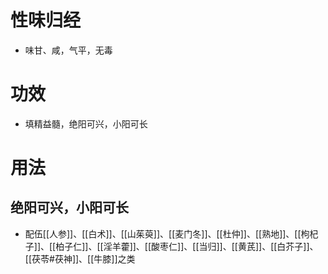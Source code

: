 # 性味归经
- 味甘、咸，气平，无毒
# 功效
- 填精益髓，绝阳可兴，小阳可长
# 用法
## 绝阳可兴，小阳可长
- 配伍[[人参]]、[[白术]]、[[山茱萸]]、[[麦门冬]]、[[杜仲]]、[[熟地]]、[[枸杞子]]、[[柏子仁]]、[[淫羊藿]]、[[酸枣仁]]、[[当归]]、[[黄芪]]、[[白芥子]]、[[茯苓#茯神]]、[[牛膝]]之类